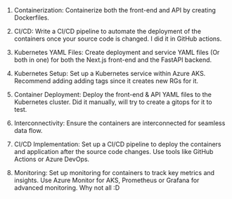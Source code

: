 1. Containerization: Containerize both the front-end and API by creating Dockerfiles.
2. CI/CD: Write a CI/CD pipeline to automate the deployment of the containers once your source code is changed.
    I did it in GitHub actions.

3. Kubernetes YAML Files: Create deployment and service YAML files (Or both in one) for both the Next.js front-end and the FastAPI backend.
4. Kubernetes Setup: Set up a Kubernetes service within Azure AKS.
    Recommend adding adding tags since it creates new RGs for it.

5. Container Deployment: Deploy the front-end & API YAML files to the Kubernetes cluster.
    Did it manually, will try to create a gitops for it to test.

6. Interconnectivity: Ensure the containers are interconnected for seamless data flow.
7. CI/CD Implementation: Set up a CI/CD pipeline to deploy the containers and application after the source code changes.
    Use tools like GitHub Actions or Azure DevOps.

8. Monitoring: Set up monitoring for containers to track key metrics and insights.
    Use Azure Monitor for AKS, Prometheus or Grafana for advanced monitoring.
    Why not all :D
